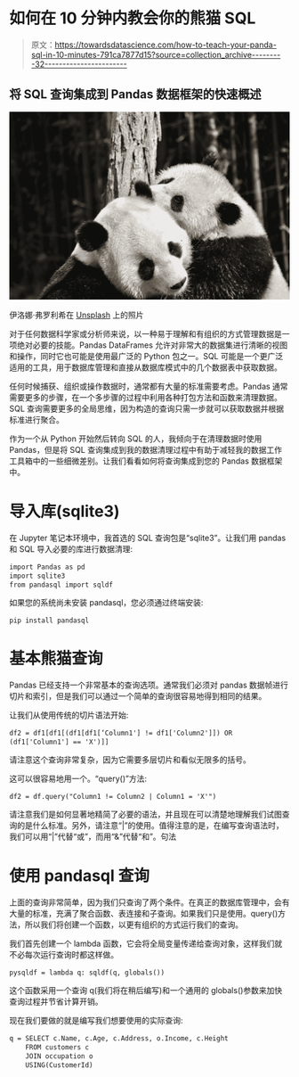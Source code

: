 # 如何在 10 分钟内教会你的熊猫 SQL

> 原文：<https://towardsdatascience.com/how-to-teach-your-panda-sql-in-10-minutes-791ca7877d15?source=collection_archive---------32----------------------->

## 将 SQL 查询集成到 Pandas 数据框架的快速概述

![](img/4f4575629c596936133dcff125cb3bef.png)

伊洛娜·弗罗利希在 [Unsplash](https://unsplash.com?utm_source=medium&utm_medium=referral) 上的照片

对于任何数据科学家或分析师来说，以一种易于理解和有组织的方式管理数据是一项绝对必要的技能。Pandas DataFrames 允许对非常大的数据集进行清晰的视图和操作，同时它也可能是使用最广泛的 Python 包之一。SQL 可能是一个更广泛适用的工具，用于数据库管理和直接从数据库模式中的几个数据表中获取数据。

任何时候捕获、组织或操作数据时，通常都有大量的标准需要考虑。Pandas 通常需要更多的步骤，在一个多步骤的过程中利用各种打包方法和函数来清理数据。SQL 查询需要更多的全局思维，因为构造的查询只需一步就可以获取数据并根据标准进行聚合。

作为一个从 Python 开始然后转向 SQL 的人，我倾向于在清理数据时使用 Pandas，但是将 SQL 查询集成到我的数据清理过程中有助于减轻我的数据工作工具箱中的一些细微差别。让我们看看如何将查询集成到您的 Pandas 数据框架中。

# 导入库(sqlite3)

在 Jupyter 笔记本环境中，我首选的 SQL 查询包是“sqlite3”。让我们用 pandas 和 SQL 导入必要的库进行数据清理:

```
import Pandas as pd
import sqlite3
from pandasql import sqldf
```

如果您的系统尚未安装 pandasql，您必须通过终端安装:

```
pip install pandasql
```

# 基本熊猫查询

Pandas 已经支持一个非常基本的查询选项。通常我们必须对 pandas 数据帧进行切片和索引，但是我们可以通过一个简单的查询很容易地得到相同的结果。

让我们从使用传统的切片语法开始:

```
df2 = df1[df1[(df1[df1[‘Column1'] != df1['Column2']]) OR (df1['Column1'] == 'X')]]
```

请注意这个查询非常复杂，因为它需要多层切片和看似无限多的括号。

这可以很容易地用一个。“query()”方法:

```
df2 = df.query("Column1 != Column2 | Column1 = 'X'")
```

请注意我们是如何显著地精简了必要的语法，并且现在可以清楚地理解我们试图查询的是什么标准。另外，请注意“|”的使用。值得注意的是，在编写查询语法时，我们可以用“|”代替“或”，而用“&”代替“和”。句法

# 使用 pandasql 查询

上面的查询非常简单，因为我们只查询了两个条件。在真正的数据库管理中，会有大量的标准，充满了聚合函数、表连接和子查询。如果我们只是使用。query()方法，所以我们将创建一个函数，以更有组织的方式运行我们的查询。

我们首先创建一个 lambda 函数，它会将全局变量传递给查询对象，这样我们就不必每次运行查询时都这样做。

```
pysqldf = lambda q: sqldf(q, globals())
```

这个函数采用一个查询 q(我们将在稍后编写)和一个通用的 globals()参数来加快查询过程并节省计算开销。

现在我们要做的就是编写我们想要使用的实际查询:

```
q = SELECT c.Name, c.Age, c.Address, o.Income, c.Height
    FROM customers c
    JOIN occupation o
    USING(CustomerId) 
```